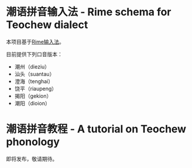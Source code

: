 # 潮语拼音输入法 - Rime schema for Teochew dialect

本项目基于[Rime输入法](http://rime.im)。

目前提供下列口音版本：
- 潮州（dieziu）
- 汕头（suantau）
- 澄海（tenghai）
- 饶平（riaupeng）
- 揭阳（gekion）
- 潮阳（dioion）

# 潮语拼音教程 - A tutorial on Teochew phonology

即将发布，敬请期待。
